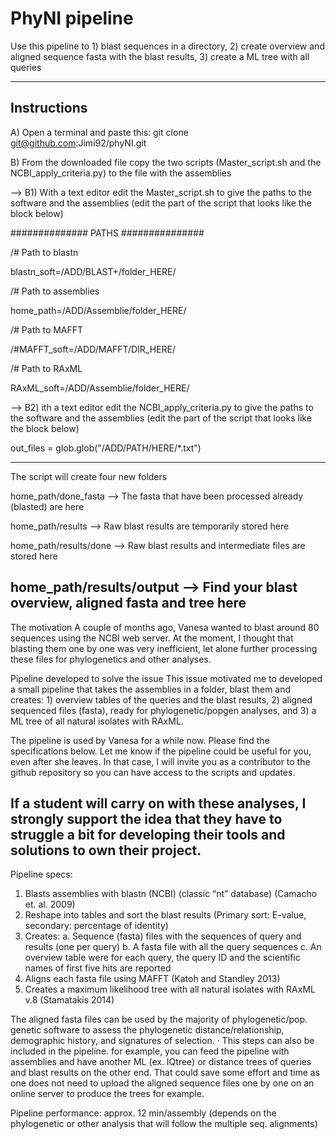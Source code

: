 # PhyNI pipeline 

Use this pipeline to 1) blast sequences in a directory, 2) create overview and aligned sequence fasta with the blast results, 3) create a ML tree with all queries


----------------------------------------------------------------------------------------------------------------------------------
## Instructions

A) Open a terminal and paste this: git clone git@github.com:Jimi92/phyNI.git

B) From the downloaded file copy the two scripts (Master_script.sh and the NCBI_apply_criteria.py) to the file with the assemblies

--> B1) With a text editor edit the Master_script.sh to give the paths to the software and the assemblies (edit the part of the script that looks like the block below)



##############    PATHS   ###############

/# Path to blastn

blastn_soft=/ADD/BLAST+/folder_HERE/

/# Path to assemblies

home_path=/ADD/Assemblie/folder_HERE/

/# Path to MAFFT

/#MAFFT_soft=/ADD/MAFFT/DIR_HERE/

/# Path to RAxML

RAxML_soft=/ADD/Assemblie/folder_HERE/


--> B2) ith a text editor edit the NCBI_apply_criteria.py to give the paths to the software and the assemblies (edit the part of the script that looks like the block below)

out_files = glob.glob("/ADD/PATH/HERE/*.txt")

----------------------------------------------------------------------------------------------------------


The script will create four new folders

home_path/done_fasta      -->   The fasta that have been processed already (blasted) are here

home_path/results         -->   Raw blast results are temporarily stored here

home_path/results/done    -->   Raw blast results and intermediate files are stored here

home_path/results/output  -->   Find your blast overview, aligned fasta and tree here
--------------------------------------------------------------------------------------------------------------

The motivation
A couple of months ago, Vanesa wanted to blast around 80 sequences using the NCBI web server. At the moment, I thought that blasting them one by one was very inefficient, let alone further processing these files for phylogenetics and other analyses.
 
Pipeline developed to solve the issue
This issue motivated me to developed a small pipeline that takes the assemblies in a folder, blast them and creates:  1) overview tables of the queries and the blast results, 2) aligned sequenced files (fasta), ready for phylogenetic/popgen analyses, and 3) a ML tree of all natural isolates with RAxML.
 
The pipeline is used by Vanesa for a while now. Please find the specifications below. Let me know if the pipeline could be useful for you, even after she leaves. In that case, I will invite you as a contributor to the github repository so you can have access to the scripts and updates.
 
If a student will carry on with these analyses, I strongly support the idea that they have to struggle a bit for developing their tools and solutions to own their project.
 -----------------------------------------------------------------------------------------------
Pipeline specs:
 

 
1)    Blasts assemblies with blastn (NCBI) (classic “nt” database) (Camacho et. al. 2009)
2)    Reshape into tables and sort the blast results (Primary sort: E-value, secondary: percentage of identity)
3)    Creates:
              a.     Sequence (fasta) files with the sequences of query and results (one per query)
              b.     A fasta file with all the query sequences
              c.     An overview table were for each query, the query ID and the scientific names of first five hits are reported
4)    Aligns each fasta file using MAFFT (Katoh and Standley 2013)
5)    Creates a maximum likelihood tree with all natural isolates with RAxML v.8 (Stamatakis 2014)
 
The aligned fasta files can be used by the majority of phylogenetic/pop. genetic software to assess the phylogenetic distance/relationship, demographic history, and signatures of selection.
·       This steps can also be included in the pipeline. for example, you can feed the pipeline with assemblies and have another ML (ex. IQtree) or distance trees of queries and blast results on the other end. That could save some effort and time as one does not need to upload the aligned sequence files one by one on an online server to produce the trees for example.
 
Pipeline performance: approx. 12 min/assembly (depends on the phylogenetic or other analysis that will follow the multiple seq. alignments)
